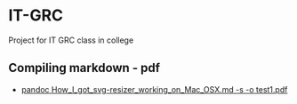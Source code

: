 # IT-GRC
Project for IT GRC class in college

## Compiling markdown - pdf
- [pandoc How_I_got_svg-resizer_working_on_Mac_OSX.md -s -o test1.pdf](https://gist.github.com/justincbagley/ec0a6334cc86e854715e459349ab1446)